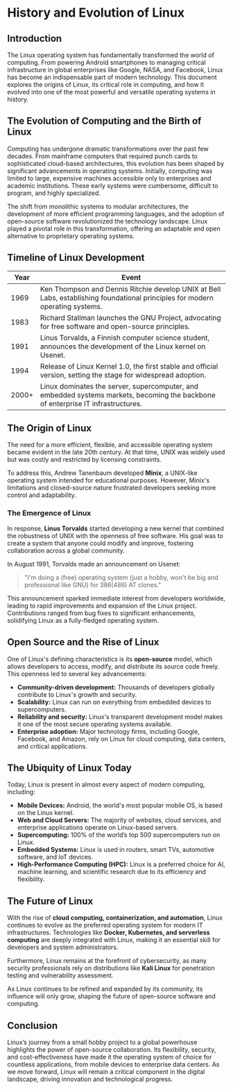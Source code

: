 # History and Evolution of Linux

## Introduction

The Linux operating system has fundamentally transformed the world of computing. From powering Android smartphones to managing critical infrastructure in global enterprises like Google, NASA, and Facebook, Linux has become an indispensable part of modern technology. This document explores the origins of Linux, its critical role in computing, and how it evolved into one of the most powerful and versatile operating systems in history.

## The Evolution of Computing and the Birth of Linux

Computing has undergone dramatic transformations over the past few decades. From mainframe computers that required punch cards to sophisticated cloud-based architectures, this evolution has been shaped by significant advancements in operating systems. Initially, computing was limited to large, expensive machines accessible only to enterprises and academic institutions. These early systems were cumbersome, difficult to program, and highly specialized.

The shift from monolithic systems to modular architectures, the development of more efficient programming languages, and the adoption of open-source software revolutionized the technology landscape. Linux played a pivotal role in this transformation, offering an adaptable and open alternative to proprietary operating systems.

## Timeline of Linux Development

| Year  | Event |
|-------|------------------------------------------------------------------------------------------------|
| 1969  | Ken Thompson and Dennis Ritchie develop UNIX at Bell Labs, establishing foundational principles for modern operating systems. |
| 1983  | Richard Stallman launches the GNU Project, advocating for free software and open-source principles. |
| 1991  | Linus Torvalds, a Finnish computer science student, announces the development of the Linux kernel on Usenet. |
| 1994  | Release of Linux Kernel 1.0, the first stable and official version, setting the stage for widespread adoption. |
| 2000+ | Linux dominates the server, supercomputer, and embedded systems markets, becoming the backbone of enterprise IT infrastructures. |

## The Origin of Linux

The need for a more efficient, flexible, and accessible operating system became evident in the late 20th century. At that time, UNIX was widely used but was costly and restricted by licensing constraints. 

To address this, Andrew Tanenbaum developed **Minix**, a UNIX-like operating system intended for educational purposes. However, Minix's limitations and closed-source nature frustrated developers seeking more control and adaptability. 

### The Emergence of Linux

In response, **Linus Torvalds** started developing a new kernel that combined the robustness of UNIX with the openness of free software. His goal was to create a system that anyone could modify and improve, fostering collaboration across a global community.

In August 1991, Torvalds made an announcement on Usenet:

> "I'm doing a (free) operating system (just a hobby, won't be big and professional like GNU) for 386(486) AT clones."

This announcement sparked immediate interest from developers worldwide, leading to rapid improvements and expansion of the Linux project. Contributions ranged from bug fixes to significant enhancements, solidifying Linux as a fully-fledged operating system.

## Open Source and the Rise of Linux

One of Linux's defining characteristics is its **open-source** model, which allows developers to access, modify, and distribute its source code freely. This openness led to several key advancements:

- **Community-driven development:** Thousands of developers globally contribute to Linux's growth and security.
- **Scalability:** Linux can run on everything from embedded devices to supercomputers.
- **Reliability and security:** Linux's transparent development model makes it one of the most secure operating systems available.
- **Enterprise adoption:** Major technology firms, including Google, Facebook, and Amazon, rely on Linux for cloud computing, data centers, and critical applications.

## The Ubiquity of Linux Today

Today, Linux is present in almost every aspect of modern computing, including:

- **Mobile Devices:** Android, the world's most popular mobile OS, is based on the Linux kernel.
- **Web and Cloud Servers:** The majority of websites, cloud services, and enterprise applications operate on Linux-based servers.
- **Supercomputing:** 100% of the world’s top 500 supercomputers run on Linux.
- **Embedded Systems:** Linux is used in routers, smart TVs, automotive software, and IoT devices.
- **High-Performance Computing (HPC):** Linux is a preferred choice for AI, machine learning, and scientific research due to its efficiency and flexibility.

## The Future of Linux

With the rise of **cloud computing, containerization, and automation**, Linux continues to evolve as the preferred operating system for modern IT infrastructures. Technologies like **Docker, Kubernetes, and serverless computing** are deeply integrated with Linux, making it an essential skill for developers and system administrators.

Furthermore, Linux remains at the forefront of cybersecurity, as many security professionals rely on distributions like **Kali Linux** for penetration testing and vulnerability assessment.

As Linux continues to be refined and expanded by its community, its influence will only grow, shaping the future of open-source software and computing.

## Conclusion

Linux’s journey from a small hobby project to a global powerhouse highlights the power of open-source collaboration. Its flexibility, security, and cost-effectiveness have made it the operating system of choice for countless applications, from mobile devices to enterprise data centers. As we move forward, Linux will remain a critical component in the digital landscape, driving innovation and technological progress.
